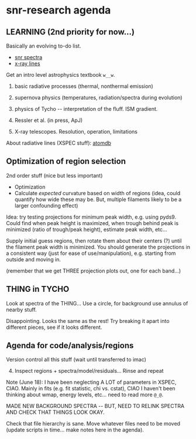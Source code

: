 snr-research agenda
===================

LEARNING (2nd priority for now...)
----------------------------------

Basically an evolving to-do list.
* [snr spectra](http://www.phy.duke.edu/~kolena/snrspectra.html)
* [x-ray lines](http://www.phy.duke.edu/~kolena/strongxlines.html)

Get an intro level astrophysics textbook `w__w`.
1. basic radiative processes (thermal, nonthermal emission)
2. supernova physics (temperatures, radiation/spectra during evolution)
3. physics of Tycho -- interpretation of the fluff.  ISM gradient.
4. Ressler et al. (in press, ApJ)

5. X-ray telescopes.  Resolution, operation, limitations

About radiative lines (XSPEC stuff):
[atomdb](http://www.atomdb.org/Physics/units.php)

Optimization of region selection
--------------------------------

2nd order stuff (nice but less important)
* Optimization
* Calculate *expected* curvature based on width of regions
  (idea, could quantify how wide these may be. But, multiple filaments likely
  to be a larger confounding effect)

Idea: try testing projections for minimum peak width, e.g. using pyds9.
Could find when peak height is maximized, when trough behind peak is minimized
(ratio of trough/peak height), estimate peak width, etc...

Supply initial guess regions, then rotate them about their centers (?) until
the filament peak width is minimized.  You should generate the projections in a
consistent way (just for ease of use/manipulation), e.g. starting from outside
and moving in.

(remember that we get THREE projection plots out, one for each band...)

THING in TYCHO
--------------
Look at spectra of the THING...
Use a circle, for background use annulus of nearby stuff.

Disappointing.  Looks the same as the rest!  Try breaking it apart into
different pieces, see if it looks different.

Agenda for code/analysis/regions
--------------------------------

Version control all this stuff (wait until transferred to imac)

4. Inspect regions + spectra/model/residuals...  Rinse and repeat

Note (June 18): I have been neglecting A LOT of parameters in XSPEC, CIAO.
Mainly in fits (e.g. fit statistic, chi vs. cstat), CIAO I haven't been
thinking about wmap, energy levels, etc... need to read more `@_@`.


MADE NEW BACKGROUND SPECTRA -- BUT, NEED TO RELINK SPECTRA AND CHECK THAT
THINGS LOOK OKAY.

Check that file hierarchy is sane.  Move whatever files need to be moved
(update scripts in time... make notes here in the agenda).



